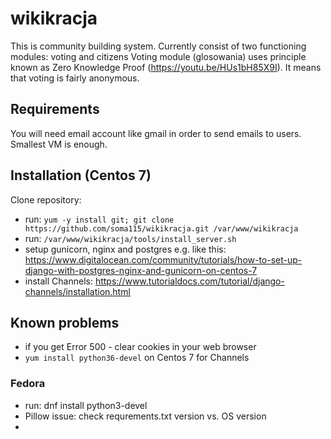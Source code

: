 # wikikracja
This is community building system. Currently consist of two functioning modules: voting and citizens
Voting module (glosowania) uses principle known as Zero Knowledge Proof (https://youtu.be/HUs1bH85X9I). It means that voting is fairly anonymous.

## Requirements
You will need email account like gmail in order to send emails to users.
Smallest VM is enough. 

## Installation (Centos 7)
Clone repository:
- run: `yum -y install git; git clone https://github.com/soma115/wikikracja.git /var/www/wikikracja`
- run: `/var/www/wikikracja/tools/install_server.sh`
- setup gunicorn, nginx and postgres e.g. like this: https://www.digitalocean.com/community/tutorials/how-to-set-up-django-with-postgres-nginx-and-gunicorn-on-centos-7
- install Channels: https://www.tutorialdocs.com/tutorial/django-channels/installation.html

## Known problems
- if you get Error 500 - clear cookies in your web browser
- `yum install python36-devel` on Centos 7 for Channels

### Fedora
- run: dnf install python3-devel
- Pillow issue: check requrements.txt version vs. OS version
- 
